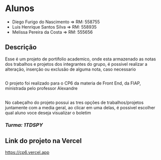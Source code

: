# Alunos
- Diego Furigo do Nascimento => RM: 558755
- Luis Henrique Santos Silva => RM: 558935
- Melissa Pereira da Costa => RM: 555656

## Descrição
Esse é um projeto de portifolio academico, onde esta armazenado as notas dos trabalhos e projetos dos integrantes do grupo, é possivel realizar a alteração, inserção ou exclusão de alguma nota, caso necessario
##
O projeto foi realizado para o CP6 da materia de Front End, da FIAP, ministrada pelo professor Alexandre
##
No cabeçalho do projeto possui as tres opções de trabalhos/projetos juntamente com a media geral, ao clicar em uma delas, é possivel escolher qual aluno voce deseja visualizar o boletim

### *Turma: 1TDSPY*

## Link do projeto na Vercel
https://cp6.vercel.app
